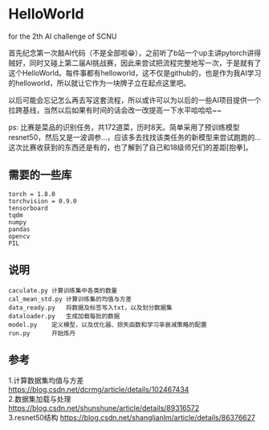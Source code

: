 # HelloWorld
for the 2th AI challenge of SCNU

首先纪念第一次敲AI代码（不是全部啦😁），之前听了b站一个up主讲pytorch讲得贼好，同时又碰上第二届AI挑战赛，因此来尝试把流程完整地写一次，于是就有了这个HelloWorld。每件事都有helloworld，这不仅是github的，也是作为我AI学习的helloworld，所以就让它作为一块牌子立在起点这里吧。

以后可能会忘记怎么再去写这套流程，所以或许可以为以后的一些AI项目提供一个拉跨基线，当然以后如果有时间的话会改一改提高一下水平哈哈哈~~

ps: 比赛是菜品的识别任务，共172道菜，历时8天。简单采用了预训练模型resnet50，然后又是一波调参...，应该多去找找该类任务的新模型来尝试跑跑的...
    这次比赛收获到的东西还是有的，也了解到了自己和18级师兄们的差距[抱拳]。
    
## 需要的一些库
    torch = 1.8.0
    torchvision = 0.9.0
    tensorboard
    tqdm
    numpy
    pandas
    opencv
    PIL
    
## 说明
	caculate.py	计算训练集中各类的数量
	cal_mean_std.py	计算训练集的均值与方差
	data_ready.py	将数据及标签写入txt，以及划分数据集
	dataloader.py	生成加载每批的数据
	model.py	定义模型，以及优化器、损失函数和学习率衰减策略的配置
	run.py		开始炼丹

## 参考
1.计算数据集均值与方差	https://blog.csdn.net/dcrmg/article/details/102467434      
2.数据集加载与处理	https://blog.csdn.net/shunshune/article/details/89316572      
3.resnet50结构		https://blog.csdn.net/shanglianlm/article/details/86376627
